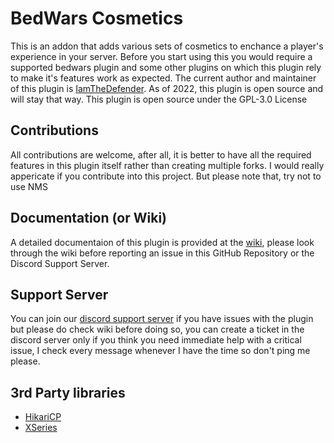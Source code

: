 # BedWars Cosmetics 
This is an addon that adds various sets of cosmetics to enchance a player's experience in your server. Before you start using this you would require a supported bedwars plugin and some other plugins on which this plugin rely to make it's features work as expected. The current author and maintainer of this plugin is [IamTheDefender](https://iamthedefender.xyz). As of 2022, this plugin is open source and will stay that way. This plugin is open source under the GPL-3.0 License

## Contributions
All contributions are welcome, after all, it is better to have all the required features in this plugin itself rather than creating multiple forks. I would really appericate if you contribute into this project. But please note that, try not to use NMS

## Documentation (or Wiki)
A detailed documentaion of this plugin is provided at the [wiki](https://dev-wiki.iamthedefender.xyz/bedwars-cosmetics), please look through the wiki before reporting an issue in this GitHub Repository or the Discord Support Server.

## Support Server
You can join our [discord support server](discord.iamthedefender.xyz) if you have issues with the plugin but please do check wiki before doing so, you can create a ticket in the discord server only if you think you need immediate help with a critical issue, I check every message whenever I have the time so don't ping me please. 

## 3rd Party libraries
- [HikariCP](https://github.com/brettwooldridge/HikariCP)
- [XSeries](https://github.com/CryptoMorin/XSeries)
